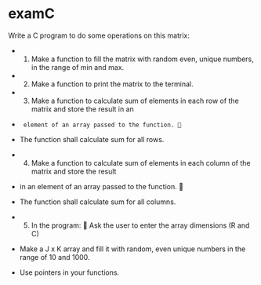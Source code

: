 # examC
 Write a C program to do some operations on this matrix:
 * 1. Make a function to fill the matrix with random even, unique numbers, in the range of min and max.
 * 2. Make a function to print the matrix to the terminal.
 * 3.   Make a function to calculate sum of elements in each row of the matrix and store the result in an
 *      element of an array passed to the function. 
 * The function shall calculate sum for all rows.
 * 4.   Make a function to calculate sum of elements in each column of the matrix and store the result
 * in an element of an array passed to the function. 
 * The function shall calculate sum for all columns.
   
 * 5.   In the program:     Ask the user to enter the array dimensions (R and C) 
 * Make a J x K array and fill it with random, even unique numbers in the range of 10 and 1000.
 * Use pointers in your functions.
